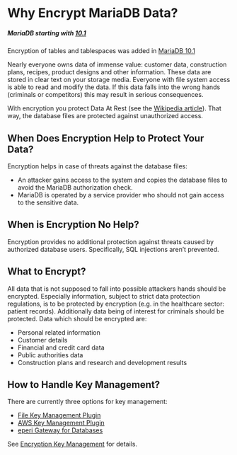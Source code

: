 # Why Encrypt MariaDB Data?

##### MariaDB starting with [10.1](/kb/en/what-is-mariadb-101/)

Encryption of tables and tablespaces was added in [MariaDB 10.1](/kb/en/what-is-mariadb-101/)

Nearly everyone owns data of immense value: customer data, construction plans, recipes, product designs and other information. These data are stored in clear text on your storage media. Everyone with file system access is able to read and modify the data. If this data falls into the wrong hands (criminals or competitors) this may result in serious consequences.

With encryption you protect Data At Rest (see the [Wikipedia article](http://en.wikipedia.org/wiki/Data_at_Rest)). That way, the database files are protected against unauthorized access.

## When Does Encryption Help to Protect Your Data?

Encryption helps in case of threats against the database files:

- An attacker gains access to the system and copies the database files to avoid the MariaDB authorization check.
- MariaDB is operated by a service provider who should not gain access to the sensitive data.

## When is Encryption No Help?

Encryption provides no additional protection against threats caused by authorized database users. Specifically, SQL injections aren’t prevented.

## What to Encrypt?

All data that is not supposed to fall into possible attackers hands should be encrypted. Especially information, subject to strict data protection regulations, is to be protected by encryption (e.g. in the healthcare sector: patient records). Additionally data being of interest for criminals should be protected. Data which should be encrypted are:

- Personal related information
- Customer details
- Financial and credit card data
- Public authorities data
- Construction plans and research and development results

## How to Handle Key Management?

There are currently three options for key management:

- [File Key Management Plugin](/mariadb-administration/user-server-security/securing-mariadb/securing-mariadb-encryption/securing-mariadb-data-at-rest-encryption/key-management-and-encryption-plugins/file-key-management-encryption-plugin/)
- [AWS Key Management Plugin](/mariadb-administration/user-server-security/securing-mariadb/securing-mariadb-encryption/securing-mariadb-data-at-rest-encryption/key-management-and-encryption-plugins/aws-key-management-encryption-plugin/)
- [eperi Gateway for Databases](/kb/en/encryption-key-management/#eperi-gateway-for-databases)

See [Encryption Key Management](/mariadb-administration/user-server-security/securing-mariadb/securing-mariadb-encryption/securing-mariadb-data-at-rest-encryption/key-management-and-encryption-plugins/encryption-key-management/) for details.